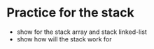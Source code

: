 # Practice for the stack

- show for the stack array and stack linked-list
- show how will the stack work for
